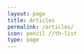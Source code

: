 ```yaml
---
layout: page
title: Articles
permalink: /articles/
icon: pencil //th-list
type: page
---
```


<!--
# Reports


# Op-eds


# Columns


# Letters to The Chronicle

--> 
